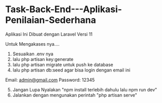 # Task-Back-End---Aplikasi-Penilaian-Sederhana

Aplikasi Ini Dibuat dengan Laravel Versi 11

Untuk Mengakases nya....
1. Sesuaikan .env nya
2. lalu php artisan key:generate
3. lalu php artisan migrate untuk push ke database
4. lalu php artisan db:seed agar bisa login dengan email ini

Email: admin@gmail.com
Password: 12345

5. Jangan Lupa Nyalakan "npm install terlebih dahulu lalu npm run dev"
6. Jalankan dengan mengunakan perintah "php artisan serve"
